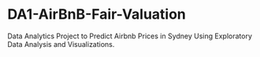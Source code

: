 # DA1-AirBnB-Fair-Valuation
Data Analytics Project to Predict Airbnb Prices in Sydney Using Exploratory Data Analysis and Visualizations.
